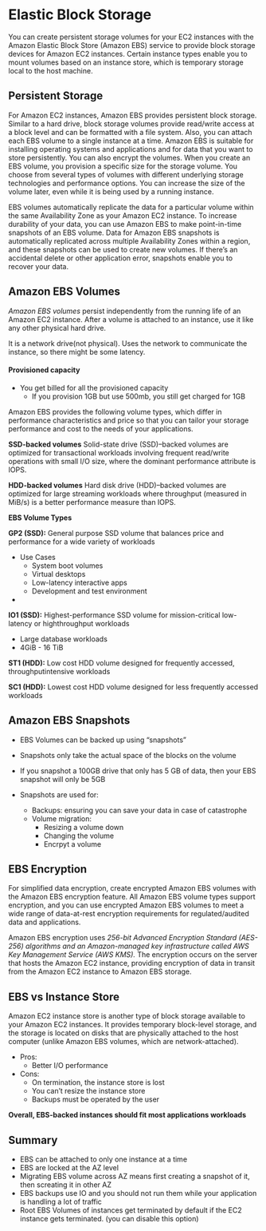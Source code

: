 # Elastic Block Storage

You can create persistent storage volumes for your EC2 instances with the
Amazon Elastic Block Store (Amazon EBS) service to provide block storage devices for
Amazon EC2 instances. Certain instance types enable you to mount volumes based on an
instance store, which is temporary storage local to the host machine.

## Persistent Storage
For Amazon EC2 instances, Amazon EBS provides persistent block storage. Similar to a
hard drive, block storage volumes provide read/write access at a block level and can be
formatted with a file system. Also, you can attach each EBS volume
to a single instance at a time. Amazon EBS is suitable for installing operating systems and
applications and for data that you want to store persistently. You can also encrypt the
volumes.
When you create an EBS volume, you provision a specific size for the storage volume.
You choose from several types of volumes with different underlying storage technologies
and performance options. You can increase the size of the volume later, even while it is
being used by a running instance.


EBS volumes automatically replicate the data for a particular volume within the same
Availability Zone as your Amazon EC2 instance. To increase durability of your data, you
can use Amazon EBS to make point-in-time snapshots of an EBS volume. Data for Amazon
EBS snapshots is automatically replicated across multiple Availability Zones within a
region, and these snapshots can be used to create new volumes. If there’s an accidental
delete or other application error, snapshots enable you to recover your data.

## Amazon EBS Volumes
*Amazon EBS volumes* persist independently from the running life of an Amazon EC2
instance. After a volume is attached to an instance, use it like any other physical hard drive.

It is a network drive(not physical). Uses the network to communicate the instance, so there might be some latency.


#### Provisioned capacity 
* You get billed for all the provisioned capacity
    * If you provision 1GB but use 500mb, you still get charged for 1GB



Amazon EBS provides the following volume types, which differ in performance characteristics
and price so that you can tailor your storage performance and cost to the needs of
your applications.

**SSD-backed volumes**       Solid-state drive (SSD)–backed volumes are optimized for transactional
workloads involving frequent read/write operations with small I/O size, where the
dominant performance attribute is IOPS.

**HDD-backed volumes**       Hard disk drive (HDD)–backed volumes are optimized for large
streaming workloads where throughput (measured in MiB/s) is a better performance measure
than IOPS.

**EBS Volume Types**

**GP2 (SSD):** General purpose SSD volume that balances price and performance for a
wide variety of workloads
* Use Cases
    * System boot volumes
    * Virtual desktops
    * Low-latency interactive apps
    * Development and test environment
* 

**IO1 (SSD):** Highest-performance SSD volume for mission-critical low-latency or highthroughput
workloads
* Large database workloads
* 4GiB - 16 TiB

**ST1 (HDD):** Low cost HDD volume designed for frequently accessed, throughputintensive
workloads

**SC1 (HDD):** Lowest cost HDD volume designed for less frequently accessed workloads

## Amazon EBS Snapshots
* EBS Volumes can be backed up using “snapshots”

* Snapshots only take the actual space of the blocks on the volume

* If you snapshot a 100GB drive that only has 5 GB of data, then your EBS
snapshot will only be 5GB

* Snapshots are used for:
   * Backups: ensuring you can save your data in case of catastrophe
   * Volume migration:
        *   Resizing a volume down
        *   Changing the volume
        *   Encrpyt a volume

## EBS Encryption
For simplified data encryption, create encrypted Amazon EBS volumes with the Amazon
EBS encryption feature. All Amazon EBS volume types support encryption, and you
can use encrypted Amazon EBS volumes to meet a wide range of data-at-rest encryption
requirements for regulated/audited data and applications.

Amazon EBS encryption uses *256-bit Advanced Encryption Standard (AES-256)
algorithms and an Amazon-managed key infrastructure called AWS Key Management
Service (AWS KMS).* The encryption occurs on the server that hosts the Amazon EC2
instance, providing encryption of data in transit from the Amazon EC2 instance to
Amazon EBS storage.

## EBS vs Instance Store
Amazon EC2 instance store is another type of block storage available to your Amazon EC2
instances. It provides temporary block-level storage, and the storage is located on disks that are physically attached to the host computer (unlike Amazon EBS volumes, which are
network-attached).

* Pros:
    * Better I/O performance
* Cons:
    * On termination, the instance store is lost
    * You can’t resize the instance store
    * Backups must be operated by the user
    

**Overall, EBS-backed instances should fit most applications workloads**

## Summary 
* EBS can be attached to only one instance at a time
* EBS are locked at the AZ level
* Migrating EBS volume across AZ means first creating a snapshot of it, then screating it in other AZ
* EBS backups use IO and you should not run them while your application is handling a lot of traffic
* Root EBS Volumes of instances get terminated by default if the EC2 instance gets terminated. (you can disable this option)